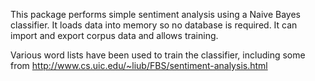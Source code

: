 This package performs simple sentiment analysis using a Naive Bayes classifier. It loads data into memory so no database is required. It can import and export corpus data and allows training.

Various word lists have been used to train the classifier, including some from http://www.cs.uic.edu/~liub/FBS/sentiment-analysis.html

